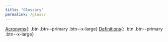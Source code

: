 ```yaml
---
title: "Glossary"
permalink: /gloss/
---
```


[Acronyms](https://laurenstreet.github.io/ai-supply/acronyms/){: .btn .btn--primary .btn--x-large} [Definitions](https://laurenstreet.github.io/ai-supply/defs/){: .btn .btn--primary .btn--x-large}